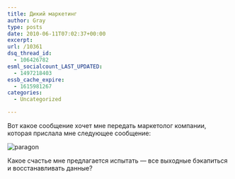 ```yaml
---
title: Дикий маркетинг
author: Gray
type: posts
date: 2010-06-11T07:02:37+00:00
excerpt:
url: /10361
dsq_thread_id:
  - 106426782
esml_socialcount_LAST_UPDATED:
  - 1497218403
essb_cache_expire:
  - 1615981267
categories:
  - Uncategorized

---
```








Вот какое сообщение хочет мне передать маркетолог компании, которая прислала мне следующее сообщение:

<img src="https://i2.wp.com/forumimg.net/blog//paragon-20100611-110144.png?w=740" alt="paragon" data-recalc-dims="1" /> 

Какое счастье мне предлагается испытать — все выходные бэкапиться и восстанавливать данные?